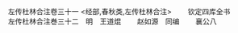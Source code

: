 <!-- { "loadSidebar": true } -->

　　左传杜林合注卷三十一
<经部,春秋类,左传杜林合注>
　　钦定四库全书
　　左传杜林合注巻三十二　明　王道焜
　　赵如源　同编
　　襄公八
